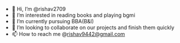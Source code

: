 - 👋 Hi, I’m @rishav2709
- 👀 I’m interested in reading books and playing bgmi
- 🌱 I’m currently pursuing BBA(B&I)
- 💞️ I’m looking to collaborate on our projects and finish them quickly
- 📫 How to reach me @rishav9442@gmail.com

<!---
rishav2709/rishav2709 is a ✨ special ✨ repository because its `README.md` (this file) appears on your GitHub profile.
You can click the Preview link to take a look at your changes.
--->
